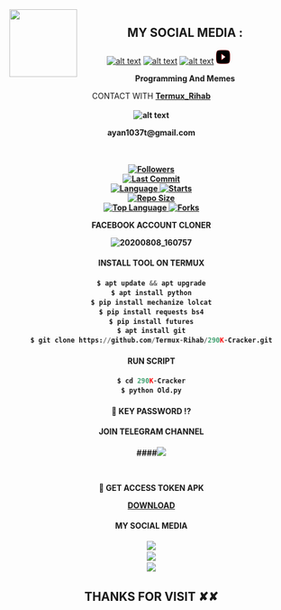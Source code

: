 <img src="https://github.com/Termux-Rihab/290K-Cracker/blob/main/IMAGE/rihabvau.gif" width="120" height="120" align="left">
<center>
  
  
 
   ##  MY SOCIAL MEDIA : <br>

<a href="Not Use" target="_blank"><img src="https://github.com/Termux-Rihab/290K-Cracker/blob/main/IMAGE/instagram.png" alt="alt text" width="25" height="25"></a> 
<a href="https://https://www.facebook.com/102411652601695"><img src="https://github.com/Termux-Rihab/290K-Cracker/blob/main/IMAGE/telegram.png" alt="alt text" width="25" height="25"></a>
<a href="https://www.facebook.com/RihabRxI" target="_blank"><img src="https://github.com/Termux-Rihab/290K-Cracker/blob/main/IMAGE/facebook.png" alt="alt text" width="25" height="25"></a> <a href="https://youtube.com/Gorib Vai Gang"><img src="https://github.com/Azim-vau/Azim-vau/blob/main/IMAGE/youtube.png" alt="alt text" width="25" height="25"></a> 
&nbsp;&nbsp;     &nbsp;&nbsp;    &nbsp;&nbsp;   &nbsp;&nbsp;   &nbsp;&nbsp;
  
____Programming And Memes____

CONTACT WITH <a href="https://github.com/Termux-Rihab"><b>Termux_Rihab </a> </br><br>
<img src="https://github.com/Termux-Rihab/290K-Cracker/blob/main/IMAGE/contact.png" alt="alt text" width="25" height="25"> <br>
<p>ayan1037t@gmail.com</p>  <br> <br> 


<a href="https://github.com/Termux-Rihab/followers">
<img title="Followers" src="https://img.shields.io/github/followers/Termux-Rihab?label=Followers&color=blue&style=flat-square"></a>

<br>
  <a href="https://github.com/Termux-Rihab/termux-style/stargazers/">
  <a href="https://github.com/Termux-Rihab/290K-Cracker">
    <img alt="Last Commit" src="https://img.shields.io/github/last-commit/Termux-Rihab/290K-Cracker.svg"/>
  </a>
<br>
  <a href="https://github.com/Termux-Rihab/290K-Cracker">
    <img alt="Language" src="https://img.shields.io/github/languages/count/Termux-Rihab/290K-Cracker.svg"/>
  </a>
  <a href="https://github.com/Termux-Rihab/290K-Cracker">
    <img alt="Starts" src="https://img.shields.io/github/stars/Termux-Rihab/290K-Cracker.svg"/>
  </a>
<br>
<a href="https://github.com/Termux-Rihab/290K-Cracker">
    <img alt="Repo Size" src="https://img.shields.io/github/repo-size/Termux-Rihab/290K-Cracker.svg"/>
  </a>
<br>
<a href="https://github.com/Termux-Rihab/290K-Cracker">
    <img alt="Top Language" src="https://img.shields.io/github/languages/top/Termux-Rihab/290K-Cracker.svg"/> <a                                                                                                        href="https://github.com/Azim-vau/crack-pro">
    <img alt="Forks" src="https://img.shields.io/github/forks/Termux-Rihab/290K-Cracker.svg"/>
  </a>
</div>

</br>
<p align="center">
      FACEBOOK ACCOUNT CLONER
</p>

![20200808_160757](https://github.com/Termux-Rihab/MODULES/blob/main/Screenshot_20211024-173340_Termux.jpg)

#### INSTALL TOOL ON TERMUX
```python
$ apt update && apt upgrade
$ apt install python
$ pip install mechanize lolcat
$ pip install requests bs4
$ pip install futures
$ apt install git
$ git clone https://github.com/Termux-Rihab/290K-Cracker.git
```
#### RUN SCRIPT
```python
$ cd 290K-Cracker
$ python Old.py
```
#### :closed_lock_with_key: KEY PASSWORD ⁉️

#### JOIN TELEGRAM CHANNEL <br>
####[![](https://img.shields.io/badge/Telegram-black?logo=Telegram&logoColor=blue&labelColor=black)](https://t.me/mrerror69)

<br>

<b>🎯 GET ACCESS TOKEN APK <b/>

<a href="https://play.google.com/store/apps/details?id=com.proit.thaison.getaccesstokenfacebook"> DOWNLOAD <a/> <br>


#### MY SOCIAL MEDIA

[![](https://img.shields.io/badge/Github-black?logo=Github&logoColor=red&labelColor=black)](https://github.com/Termux-Rihab) <br>
[![](https://img.shields.io/badge/Facebook-black?logo=Facebook&logoColor=red&labelColor=black)](https://www.facebook.com/RihabRxI) <br>
[![](https://img.shields.io/badge/Instagram-black?logo=Instagram&logoColor=red&labelColor=black)](https://www.instagram.com/RihabRxI) <br>


<h2> THANKS FOR VISIT ✘✘ <h2\>
